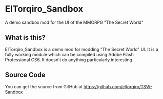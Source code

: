 ElTorqiro_Sandbox
=================
A demo sandbox mod for the UI of the MMORPG "The Secret World"
   
   
What is this?
-------------
ElTorqiro_Sandbox is a demo mod for modding "The Secret World" UI.  It is a fully working module which can be compiled using Adobe Flash Professional CS6.  It doesn't do anything particularly interesting.
   
   
Source Code
-----------
You can get the source from GitHub at https://github.com/eltorqiro/TSW-Sandbox